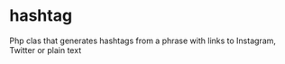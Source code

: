 # hashtag
Php clas that generates hashtags from a phrase with links to Instagram, Twitter or plain text

